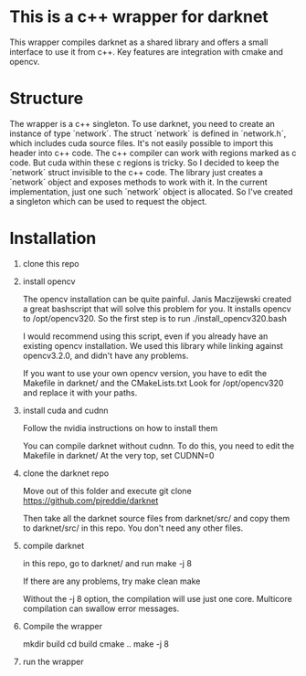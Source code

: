 # This is a c++ wrapper for darknet

This wrapper compiles darknet as a shared library and offers a small interface to use it from c++.
Key features are integration with cmake and opencv.

# Structure
The wrapper is a c++ singleton.
To use darknet, you need to create an instance of type ´network´.
The struct ´network´ is defined in ´network.h´, which includes cuda source files.
It's not easily possible to import this header into c++ code.
The c++ compiler can work with regions marked as c code. 
But cuda within these c regions is tricky.
So I decided to keep the ´network´ struct invisible to the c++ code.
The library just creates a ´network´ object and exposes methods to work with it.
In the current implementation, just one such ´network´ object is allocated.
So I've created a singleton which can be used to request the object.

# Installation

1. clone this repo

2. install opencv

    The opencv installation can be quite painful.
    Janis Maczijewski created a great bashscript that will solve this problem for you.
    It installs opencv to /opt/opencv320.
    So the first step is to run
    ./install_opencv320.bash

    I would recommend using this script, even if you already have an existing opencv installation.
    We used this library while linking against opencv3.2.0, and didn't have any problems.
    
    If you want to use your own opencv version, you have to edit the Makefile in darknet/ and the CMakeLists.txt
    Look for /opt/opencv320 and replace it with your paths.

3. install cuda and cudnn

    Follow the nvidia instructions on how to install them
    
    You can compile darknet without cudnn.
    To do this, you need to edit the Makefile in darknet/
    At the very top, set CUDNN=0

4. clone the darknet repo

    Move out of this folder and execute
    git clone https://github.com/pjreddie/darknet
    
    Then take all the darknet source files from darknet/src/ and copy them to darknet/src/ in this repo.
    You don't need any other files.

5. compile darknet

    in this repo, go to darknet/
    and run
    make -j 8
    
    If there are any problems, try
    make clean
    make
    
    Without the -j 8 option, the compilation will use just one core.
    Multicore compilation can swallow error messages.


6. Compile the wrapper

    mkdir build
    cd build
    cmake ..
    make -j 8

7. run the wrapper